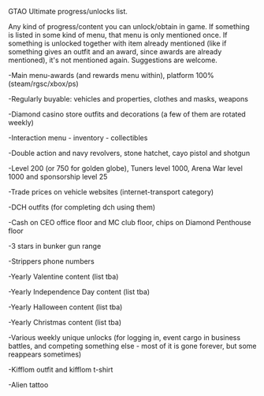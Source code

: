 GTAO Ultimate progress/unlocks list. 

Any kind of progress/content you can unlock/obtain in game. If something is listed in some kind of menu, that menu is only mentioned once. If something is unlocked together with item already mentioned (like if something gives an outfit and an award, since awards are already mentioned), it's not mentioned again. Suggestions are welcome. 

-Main menu-awards (and rewards menu within), platform 100% (steam/rgsc/xbox/ps)

-Regularly buyable: vehicles and properties, clothes and masks, weapons

-Diamond casino store outfits and decorations (a few of them are rotated weekly)

-Interaction menu - inventory - collectibles

-Double action and navy revolvers, stone hatchet, cayo pistol and shotgun

-Level 200 (or 750 for golden globe), Tuners level 1000, Arena War level 1000 and sponsorship level 25

-Trade prices on vehicle websites (internet-transport category)

-DCH outfits (for completing dch using them)

-Cash on CEO office floor and MC club floor, chips on Diamond Penthouse floor

-3 stars in bunker gun range

-Strippers phone numbers

-Yearly Valentine content (list tba)

-Yearly Independence Day content (list tba)

-Yearly Halloween content (list tba)

-Yearly Christmas content (list tba)

-Various weekly unique unlocks (for logging in, event cargo in business battles, and competing something else - most of it is gone forever, but some reappears sometimes)

-Kifflom outfit and kifflom t-shirt

-Alien tattoo
